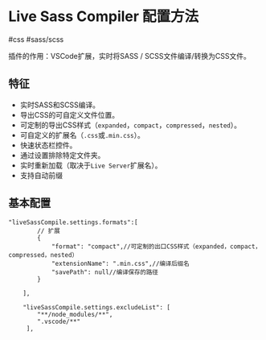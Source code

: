 # Live Sass Compiler 配置方法
#css	#sass/scss

插件的作用：VSCode扩展，实时将SASS / SCSS文件编译/转换为CSS文件。


## 特征
-   实时SASS和SCSS编译。
-   导出CSS的可自定义文件位置。
-   可定制的导出CSS样式（`expanded`，`compact`，`compressed`，`nested`）。
-   可自定义的扩展名（`.css`或`.min.css`）。
-   快速状态栏控件。
-   通过设置排除特定文件夹。
-   实时重新加载（取决于`Live Server`扩展名）。
-   支持自动前缀

## 基本配置

~~~
"liveSassCompile.settings.formats":[
        // 扩展
        {
            "format": "compact",//可定制的出口CSS样式（expanded，compact，compressed，nested）
            "extensionName": ".min.css",//编译后缀名
            "savePath": null//编译保存的路径
        } 
        
    ],

    "liveSassCompile.settings.excludeList": [
        "**/node_modules/**",
        ".vscode/**"
     ],
~~~
